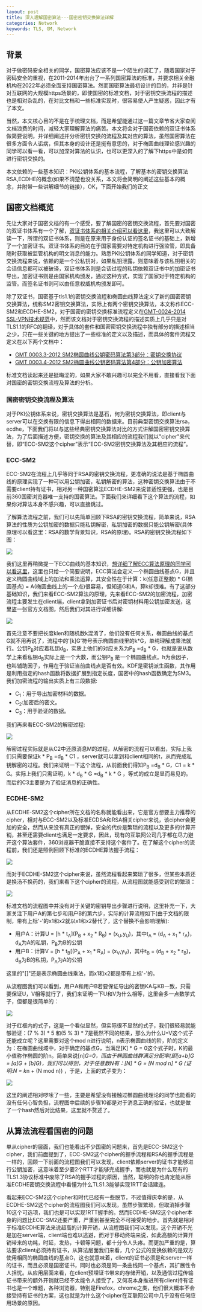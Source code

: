 ```yaml
---
layout: post
title: 深入理解国密算法---国密密钥交换算法详解
categories: Network
keywords: TLS, GM, Network
---
```


## 背景       
对于做密码安全相关的同学，国密算法应该不是一个陌生的词汇了，随着国家对于密码安全的重视，在2011-2014年出台了一系列国密算法的标准，并要求相关金融机构在2022年必须全面支持国密算法。然而国密算法最初设计的目的，并非是针对互联网的大规模https场景的，即使国密的标准文档，对于密钥交换流程的描述也是相对杂乱的，在对比文档和一些标准实现时，很容易使人产生疑惑，因此才有了本文。

当然，本文核心目的不是在于梳理文档，而是希望能通过这一篇文章节省大家查阅文档浪费的时间，减轻大家理解算法的痛苦。本文将会对于国密依赖的双证书体系做简要说明，并详细阐述并分析密钥交换的流程及其对应的算法，虽然国密算法在很多方面令人诟病，但其本身的设计还是挺有意思的，对于椭圆曲线理论感兴趣的同学可以看一看，可以加深对算法的认识，也可以更深入的了解下https中是如何进行密钥交换的。

本文依赖的一些基本知识：PKI公钥体系的基本流程，了解基本的密钥交换算法RSA,ECDHE的概念(如果不清楚也没关系，本文将会简明的阐述这些基本的概念，并附带一些讲解细节的链接），OK，下面开始我们的正文


## 国密文档概览
先让大家对于国密文档的有一个感受，要了解国密的密钥交换流程，首先要对国密的双证书体系有一个了解，[双证书体系的相关介绍可以看这里](https://max.book118.com/html/2017/0122/86057592.shtm?spm=ata.21736010.0.0.555937b2eB059u&file=86057592.shtm)，我这里可以大致解读一下，所谓的双证书体系，则是在原来用于身份认证的签名证书的基础上，新增了一个加密证书。双证书体系的目的在于国家需要对特定机构进行强监管，即具备随时获取被监管机构的明文消息的能力。熟悉PKI公钥体系的同学知道，对于密钥交换流程来说，依赖的是一个公私钥对，如果私钥泄露，则意味着与该私钥相关的会话信息都可以被破译，双证书体系则是会话过程的私钥依赖双证书中的加密证书导出，加密证书则是由国家机构颁发，通过这种方式，实现了国家对于特定机构的监管。而签名证书则可以由任意权威机构颁发即可。

除了双证书，国密基于tls1.1的密钥交换流程和椭圆曲线算法定义了新的国密密钥交换算法，统称SM2密钥交换算法，实际上有两个密钥交换算法，本文称作ECC-SM2和ECDHE-SM2，对于国密的密钥交换标准流程定义在[GMT-0024-2014 SSL-VPN技术规范](https://github.com/guanzhi/GM-Standards/blob/master/GMT%E6%AD%A3%E5%BC%8F%E6%A0%87%E5%87%86/GMT%200024-2014%20SSL%20VPN%20%E6%8A%80%E6%9C%AF%E8%A7%84%E8%8C%83.PDF?spm=ata.21736010.0.0.555937b2eB059u&file=GMT%200024-2014%20SSL%20VPN%20%E6%8A%80%E6%9C%AF%E8%A7%84%E8%8C%83.PDF)中，然而该文档对于密钥交换流程的描述实质上几乎只是对TLS1.1的RFC的翻译，对于具体的套件和国密密钥交换流程中独有部分的描述相当之少，只在一些关键的地方提出了一些标准的定义以及描述，而具体的套件流程又定义在以下两个文档中：

- [GMT 0003.3-2012 SM2椭圆曲线公钥密码算法第3部分：密钥交换协议](https://github.com/guanzhi/GM-Standards/blob/master/GMT%E6%AD%A3%E5%BC%8F%E6%A0%87%E5%87%86/GMT%200003.3-2012%20SM2%E6%A4%AD%E5%9C%86%E6%9B%B2%E7%BA%BF%E5%85%AC%E9%92%A5%E5%AF%86%E7%A0%81%E7%AE%97%E6%B3%95%E7%AC%AC3%E9%83%A8%E5%88%86%EF%BC%9A%E5%AF%86%E9%92%A5%E4%BA%A4%E6%8D%A2%E5%8D%8F%E8%AE%AE.pdf?spm=ata.21736010.0.0.555937b2eB059u&file=GMT%200003.3-2012%20SM2%E6%A4%AD%E5%9C%86%E6%9B%B2%E7%BA%BF%E5%85%AC%E9%92%A5%E5%AF%86%E7%A0%81%E7%AE%97%E6%B3%95%E7%AC%AC3%E9%83%A8%E5%88%86%EF%BC%9A%E5%AF%86%E9%92%A5%E4%BA%A4%E6%8D%A2%E5%8D%8F%E8%AE%AE.pdf)
- [GMT 0003.4-2012 SM2椭圆曲线公钥密码算法第4部分：公钥加密算法](https://github.com/guanzhi/GM-Standards/blob/master/GMT%E6%AD%A3%E5%BC%8F%E6%A0%87%E5%87%86/GMT%200003.4-2012%20SM2%E6%A4%AD%E5%9C%86%E6%9B%B2%E7%BA%BF%E5%85%AC%E9%92%A5%E5%AF%86%E7%A0%81%E7%AE%97%E6%B3%95%E7%AC%AC4%E9%83%A8%E5%88%86%EF%BC%9A%E5%85%AC%E9%92%A5%E5%8A%A0%E5%AF%86%E7%AE%97%E6%B3%95.pdf?spm=ata.21736010.0.0.555937b2eB059u&file=GMT%200003.4-2012%20SM2%E6%A4%AD%E5%9C%86%E6%9B%B2%E7%BA%BF%E5%85%AC%E9%92%A5%E5%AF%86%E7%A0%81%E7%AE%97%E6%B3%95%E7%AC%AC4%E9%83%A8%E5%88%86%EF%BC%9A%E5%85%AC%E9%92%A5%E5%8A%A0%E5%AF%86%E7%AE%97%E6%B3%95.pdf)

标准文档读起来还是挺晦涩的，如果大家不敢兴趣可以完全不用看，直接看我下面对国密的密钥交换流程及算法的分析。

### 国密密钥交换流程及算法
对于PKI公钥体系来说，密钥交换算法是基石，何为密钥交换算法，即client与server可以在交换有限的信息下得出相同的数据来。目前典型密钥交换算法rsa，ecdhe，下面我们将以与这些经典密钥交换算法对比的方式讲解国密密钥交换算法，为了后面描述方便，密钥交换的算法及其相应的流程我们就以"cipher"来代替，即“ECC-SM2这个cipher”表示“ECC-SM2密钥交换算法及其相应的流程”。

### ECC-SM2
ECC-SM2在流程上几乎等同于RSA的密钥交换流程，更准确的说法是基于椭圆曲线的原理实现了一种可以用公钥加密，私钥解密的算法，这种密钥交换算法由于不需要client持有证书，相对另一种国密算法ECDHE-SM2来说普适性更强，也是目前360国密浏览器唯一支持的国密算法。下面我们来详细看下这个算法的流程，如果你对算法本身不感兴趣，可以直接跳过。

了解算法流程之前，我们可以先简单回顾下RSA的密钥交换流程，简单来说，RSA算法的性质为公钥加密的数据只能私钥解密，私钥加密的数据只能公钥解密(具体原理可以看这里：RSA的数学背景知识，RSA的原理)。RSA的密钥交换流程如下图：

![](/images/self-drawn/gm-key-exchange/rsa.png)

我们这里再稍微提一下ECC曲线的基本知识，[想详细了解ECC算法原理的同学可以看这里](https://blog.csdn.net/qmickecs/article/details/76585303?spm=ata.21736010.0.0.555937b2eB059u)，这里也只给一个简要说明，ECC算法会定义一个椭圆曲线基点G，并且定义椭圆曲线域上的加法和乘法运算，其安全性在于计算：k(任意正整数) * G(椭圆基点) = A(椭圆曲线上的一个点)很容易，但知道G和A，算k却很难。有了这部分基础知识，我们来看ECC-SM2算法的原理，先来看ECC-SM2的加密流程，加密流程主要发生在client端，client拿到加密证书后对密钥材料用公钥加密发送，这里盗一张官方文档图，然后我们对其进行详细讲解:

![](/images/self-drawn/gm-key-exchange/ecc-sm2-enc.png)

首先注意不要把长度klen和随机数k混淆了，他们没有任何关系，椭圆曲线的基点G就不用再说了，流程中的'[k]G'符号表示椭圆曲线里的k*G，单纯理解成乘法就行。公钥P<sub>B</sub>对应着私钥d<sub>B</sub>，实质上他们的对应关系为P<sub>B</sub> =d<sub>B</sub> * G，也就是说从数学上来看私钥d<sub>B</sub>实际上是一个大数，而公钥P<sub>B</sub> 是一个椭圆曲线点。h为余因子，也叫辅助因子，作用在于验证当前曲线点是否有效。KDF是密钥派生函数，其作用是利用指定的hash函数将数据扩展到指定长度，国密中的hash函数确定为SM3。我们加密流程的输出实质上有三段数据:
- C<sub>1</sub>：用于导出加密材料的数据。
- C<sub>2</sub>:加密后的密文。
- C<sub>3</sub>：用于验证的数据。

我们再来看ECC-SM2的解密过程:

![](/images/self-drawn/gm-key-exchange/ecc-sm2-dec.png)

解密过程实际就是从C2中还原消息M的过程，从解密的流程可以看出，实际上我们只需要保证k * P<sub>B</sub> =d<sub>B</sub> * C1 ，server就可以拿到和client相同的t，从而完成私钥解密的过程。我们来证明一下这个流程，从前面我们得知P<sub>B</sub> =d<sub>B</sub> * G，C1 = k * G。实际上我们只需证明，k * d<sub>B</sub> * G =d<sub>B</sub> * k * G ，等式的成立是显而易见的。而后的C3主要是为了验证消息的正确性。

### ECDHE-SM2
从ECDHE-SM2这个cipher所在文档的名称就能看出来，它是官方想要主力推荐的cipher，相对与ECC-SM2以及标准ECDSA和RSA相关cipher来说，该cipher会更加的安全，然而从来没有真正的银弹，安全的代价是繁琐的流程以及更多的计算开销，甚至还需要client也满足一定要求，因此，现有的互联网公司几乎都在尽力避开这个算法套件，360浏览器干脆直接不支持这个套件了。在了解这个cipher的流程前，我们还是照例回顾下标准的ECDHE算法握手流程：

![](/images/self-drawn/gm-key-exchange/ecdhe.png)

而对于ECDHE-SM2这个cipher来说，虽然流程看起来繁琐了很多，但某些本质还是换汤不换药的，我们来看下这个cipher的流程，从流程图就能感受到它的繁琐：

![](/images/self-drawn/gm-key-exchange/ecdhe-sm2.png)

标准文档的流程图中并没有对于关键的密钥导出步骤进行说明，这里补充一下，大家关注下用户A的第七步和用户B的第六步，实际的计算流程如下(由于文档的限制，带有上标'-'的x1和x2就以x1和x2替代了，这个替换不会影响理解):

- 用户A：计算U = \[h * t<sub>A</sub>\](P<sub>B</sub> + x<sub>2</sub> * R<sub>B</sub>) = (x<sub>U</sub>,y<sub>U</sub>)，其中t<sub>A</sub> = (d<sub>A</sub> + x<sub>1</sub> * r<sub>A</sub>)，d<sub>A</sub>为A的私钥，P<sub>B</sub>为B的公钥
- 用户B：计算V = \[h * t<sub>B</sub>\[(P<sub>A</sub> + x<sub>1</sub> * R<sub>A</sub>) = (x<sub>V</sub>,y<sub>V</sub>)，其中t<sub>B</sub> = (d<sub>B</sub> + x<sub>2</sub> * r<sub>B</sub>)，d<sub>B</sub>为B的私钥，P<sub>A</sub>为A的公钥

这里的"[]"还是表示椭圆曲线乘法，而x1和x2都是带有上标'-'的。

从流程图我们可以看到，用户A和用户B若要保证导出的密钥KA与KB一致，只需要保证U，V相等就行了，我们来证明一下U和V为什么相等，这里会多一点数学式子，但都是很简单的：

![](/images/self-drawn/gm-key-exchange/ecdhe-formular.png)

对于红框内的式子，这是一个看似显然，但实际很不显然的式子，我们很轻易就能够验证：(7 % 3) * 5 和(5 % 3) * 7是截然不同的结果，那么为什么U=V这个式子还能成立呢？这里需要对这个mod n进行说明，n表示椭圆曲线的阶，阶的定义为：在椭圆曲线域中，对于确定的基点G，当满足[K] * G = 0这个式子时，K的最小值称作椭圆的阶n。简单来说[n]*G=0，而由于椭圆曲线群满足分配率(即[a+b]G = [a]G + [b]G)，我们可以得到，对于任意数N有：[N] * G = [N mod n] * G (证明:N = k*n + (N mod n)) ，于是，上面的式子变为：

![](/images/self-drawn/gm-key-exchange/echde-prove.png)

这里的阐述相对啰嗦了一些，主要是希望没有接触过椭圆曲线理论的同学也能看的没有任何心智负担，流程图中后续的步骤10都是对于消息正确的验证，也就是做了一个hash然后对比结果，这里就不赘述了。

## 从算法流程看国密的问题
单从cipher的层面，我们也能看出不少国密的问题来，首先是ECC-SM2这个cipher，我们前面提到了，ECC-SM2这个cipher的握手流程和RSA的握手流程是一样的，回顾一下前面的流程图我们可以发现，client依赖server的证书才能够进行公钥加密，这意味着至少要2个RTT才能够完成握手，而也就是为什么现有的TLS1.3协议标准中废除了RSA的握手过程的原因，当然，聪明的你也肯定能从标准ECDHE密钥交换流程中看懂为什么TLS1.3能够实现1RTT会话建连。

看起来ECC-SM2这个cipher和时代已经有一些脱节，不过值得庆幸的是，从ECDHE-SM2这个cipher的流程图我们可以发现，虽然步骤繁琐，但取消掉步骤10这个可选项，我们也是可以实现1RTT握手的。然而ECDHE-SM2这个cipher本身的问题比ECC-SM2还要严重，严重到甚至完全不可接受的地步。首先就是相对于标准ECDHE算法来说超高的计算开销，从流程图我们可以发现，这个开销不光是加在server端，client端也难以逃避，而对于移动终端来说，如此高额的计算开销带来的功耗，时延，发热，卡顿等问题，都十分令人头疼。而更加严重的是，算法要求client必须持有证书，从算法层面我们来看，几个公式的变换依赖的是双方使用相同的椭圆曲线的基点G，这也就意味着，client的证书必须是和server一样的证书，而且必须是国密证书，同时也必须是同一条曲线同一个基点，其扩展性令人担忧。从应用层面来看，在client预埋证书带来的存储开销，以及通信过程传输证书带来的额外开销就已经不太能令人接受了，又何况本身推进所有client持有证书也是一个难题，各种浏览器，特别是Firefox，chrome之类，他们很大概率不会接受持有证书的方案，这也就是为什么这个cipher在互联网公司中几乎没有任何应用场景的原因。